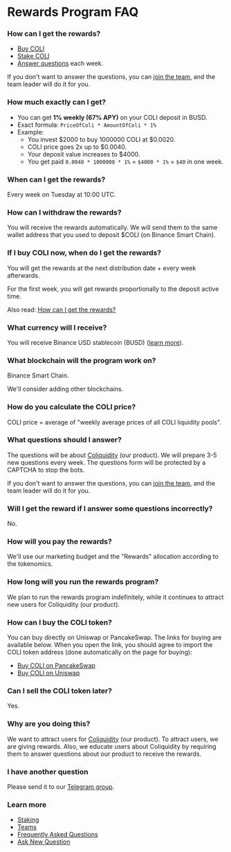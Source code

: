 # Rewards Program FAQ

<!-- markdownlint-disable MD001 -->

### How can I get the rewards?

* [Buy COLI](#how-can-i-buy-the-coli-token)
* [Stake COLI](Staking.md)
* [Answer questions](#what-questions-should-i-answer) each week.

If you don't want to answer the questions, you can [join the team](Teams.md), and the team leader will do it for you.

### How much exactly can I get?

* You can get **1% weekly (67% APY)** on your COLI deposit in BUSD.
* Exact formula: `PriceOfColi * AmountOfColi * 1%`
* Example:
  * You invest $2000 to buy 1000000 COLI at $0.0020.
  * COLI price goes 2x up to $0.0040.
  * Your deposit value increases to $4000.
  * You get paid `0.0040 * 1000000 * 1%` = `$4000 * 1%` = `$40` in one week.

### When can I get the rewards?

Every week on Tuesday at 10:00 UTC.

### How can I withdraw the rewards?

You will receive the rewards automatically. We will send them to the same wallet address that you used to deposit $COLI (on Binance Smart Chain).

### If I buy COLI now, when do I get the rewards?

You will get the rewards at the next distribution date + every week afterwards.

For the first week, you will get rewards proportionally to the deposit active time.

Also read: [How can I get the rewards?](#how-can-i-get-the-rewards)

### What currency will I receive?

You will receive Binance USD stablecoin (BUSD) ([learn more](https://www.binance.com/en/busd)).

### What blockchain will the program work on?

Binance Smart Chain.

We'll consider adding other blockchains.

### How do you calculate the COLI price?

COLI price = average of "weekly average prices of all COLI liquidity pools".

### What questions should I answer?

The questions will be about [Coliquidity](../WhatIsColiquidity.md) (our product). We will prepare 3-5 new questions every week. The questions form will be protected by a CAPTCHA to stop the bots.

If you don't want to answer the questions, you can [join the team](Teams.md), and the team leader will do it for you.

### Will I get the reward if I answer some questions incorrectly?

No.

### How will you pay the rewards?

We'll use our marketing budget and the "Rewards" allocation according to the tokenomics.

### How long will you run the rewards program?

We plan to run the rewards program indefinitely, while it continues to attract new users for Coliquidity (our product).

### How can I buy the COLI token?

You can buy directly on Uniswap or PancakeSwap. The links for buying are available below. When you open the link, you should agree to import the COLI token address (done automatically on the page for buying):

* [Buy COLI on PancakeSwap](https://pancakeswap.finance/swap?outputCurrency=0x3470C81026C8085b7B743695f851353043Ff0d0D)
* [Buy COLI on Uniswap](https://app.uniswap.org/#/swap?inputCurrency=ETH&outputCurrency=0xd49efa7bc0d339d74f487959c573d518ba3f8437&use=V2)

### Can I sell the COLI token later?

Yes.

### Why are you doing this?

We want to attract users for [Coliquidity](../WhatIsColiquidity.md) (our product). To attract users, we are giving rewards. Also, we educate users about Coliquidity by requiring them to answer questions about our product to receive the rewards.

### I have another question

Please send it to our [Telegram group](https://t.me/Coliquidity).

### Learn more

* [Staking](Staking.md)
* [Teams](Teams.md)
* [Frequently Asked Questions](FAQ.md)
* [Ask New Question](https://t.me/Coliquidity)
